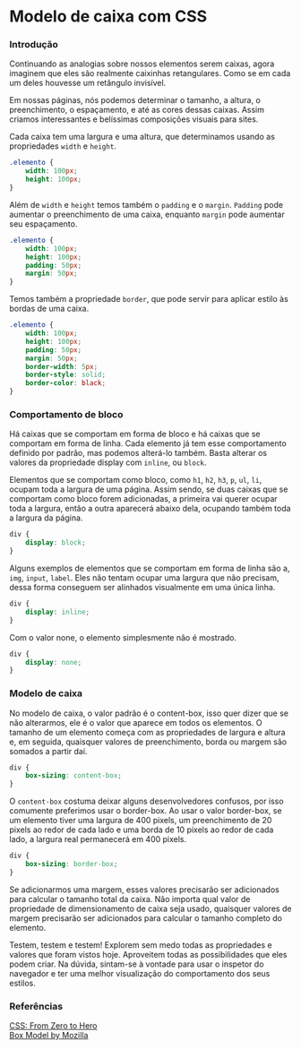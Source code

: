 # Modelo de caixa com CSS

### Introdução

Continuando as analogias sobre nossos elementos serem caixas, agora imaginem que eles são realmente caixinhas retangulares. Como se em cada um deles houvesse um retângulo invisível.

Em nossas páginas, nós podemos determinar o tamanho, a altura, o preenchimento, o espaçamento, e até as cores dessas caixas. Assim criamos interessantes e belíssimas composições visuais para sites.

Cada caixa tem uma largura e uma altura, que determinamos usando as propriedades `width` e `height`.

```css
.elemento {
    width: 100px;
    height: 100px;
}
```

Além de `width` e `height` temos também o `padding` e o `margin`. `Padding` pode aumentar o preenchimento de uma caixa, enquanto `margin` pode aumentar seu espaçamento.

```css
.elemento {
    width: 100px;
    height: 100px;
    padding: 50px;
    margin: 50px;
}
```

Temos também a propriedade `border`, que pode servir para aplicar estilo às bordas de uma caixa.

```css
.elemento {
    width: 100px;
    height: 100px;
    padding: 50px;
    margin: 50px;
    border-width: 5px;
    border-style: solid;
    border-color: black;
}
```

### Comportamento de bloco

Há caixas que se comportam em forma de bloco e há caixas que se comportam em forma de linha. Cada elemento já tem esse comportamento definido por padrão, mas podemos alterá-lo também. Basta alterar os valores da propriedade display com `inline`, ou `block`.

Elementos que se comportam como bloco, como `h1`, `h2`, `h3`, `p`, `ul`, `li`, ocupam toda a largura de uma página. Assim sendo, se duas caixas que se comportam como bloco forem adicionadas, a primeira vai querer ocupar toda a largura, então a outra aparecerá abaixo dela, ocupando também toda a largura da página.

```css
div {
    display: block;
}
```

Alguns exemplos de elementos que se comportam em forma de linha são a, `img`, `input`, `label`. Eles não tentam ocupar uma largura que não precisam, dessa forma conseguem ser alinhados visualmente em uma única linha.

```css
div {
    display: inline;
}
```

Com o valor none, o elemento simplesmente não é mostrado.

```css
div {
    display: none;
}
```

### Modelo de caixa

No modelo de caixa, o valor padrão é o content-box, isso quer dizer que se não alterarmos, ele é o valor que aparece em todos os elementos. O tamanho de um elemento começa com as propriedades de largura e altura e, em seguida, quaisquer valores de preenchimento, borda ou margem são somados a partir daí.

```css
div {
    box-sizing: content-box;
}
```

O `content-box` costuma deixar alguns desenvolvedores confusos, por isso comumente preferimos usar o border-box. Ao usar o valor border-box, se um elemento tiver uma largura de 400 pixels, um preenchimento de 20 pixels ao redor de cada lado e uma borda de 10 pixels ao redor de cada lado, a largura real permanecerá em 400 pixels.

```css
div {
    box-sizing: border-box;
}
```

Se adicionarmos uma margem, esses valores precisarão ser adicionados para calcular o tamanho total da caixa. Não importa qual valor de propriedade de dimensionamento de caixa seja usado, quaisquer valores de margem precisarão ser adicionados para calcular o tamanho completo do elemento.

Testem, testem e testem! Explorem sem medo todas as propriedades e valores que foram vistos hoje. Aproveitem todas as possibilidades que eles podem criar. Na dúvida, sintam-se à vontade para usar o inspetor do navegador e ter uma melhor visualização do comportamento dos seus estilos.

### Referências

[CSS: From Zero to Hero](https://dev.to/aspittel/css-from-zero-to-hero-3o16)  
[Box Model by Mozilla](https://developer.mozilla.org/en-US/docs/Learn/CSS/Introduction_to_CSS/Box_model)

